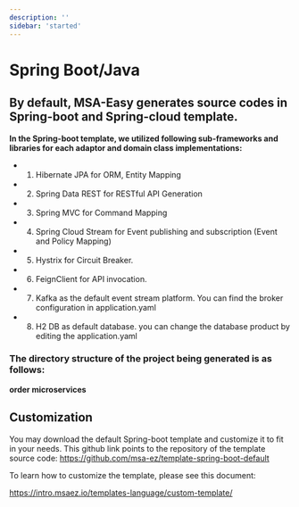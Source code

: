 ```yaml
---
description: ''
sidebar: 'started'
---
```

# Spring Boot/Java

<h2>By default, MSA-Easy generates source codes in Spring-boot and Spring-cloud template.</h2>

**In the Spring-boot template, we utilized following sub-frameworks and libraries for each adaptor and domain class implementations:**

- 1. Hibernate JPA for ORM, Entity Mapping
- 2. Spring Data REST for RESTful API Generation
- 3. Spring MVC for Command Mapping
- 4. Spring Cloud Stream for Event publishing and subscription (Event and Policy Mapping)
- 5. Hystrix for Circuit Breaker. 
- 6. FeignClient for API invocation.
- 7. Kafka as the default event stream platform. You can find the broker configuration in application.yaml
- 8. H2 DB as default database. you can change the database product by editing the application.yaml

<h3>The directory structure of the project being generated is as follows:</h3>

**order microservices**



## Customization

You may download the default Spring-boot template and customize it to fit in your needs.
This github link points to the repository of the template source code:  https://github.com/msa-ez/template-spring-boot-default

To learn how to customize the template, please see this document: 

https://intro.msaez.io/templates-language/custom-template/